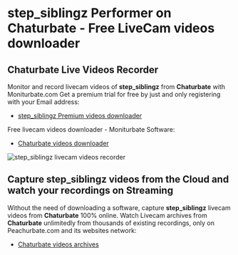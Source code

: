 # step_siblingz Performer on Chaturbate - Free LiveCam videos downloader

## Chaturbate Live Videos Recorder

Monitor and record livecam videos of **step_siblingz** from **Chaturbate** with Moniturbate.com
Get a premium trial for free by just and only registering with your Email address:
* [step_siblingz Premium videos downloader](https://moniturbate.com/request-demo-licence-key.html)

Free livecam videos downloader - Moniturbate Software:
* [Chaturbate videos downloader](https://moniturbate.com/moniturbate-download-software.html)

![step_siblingz livecam videos recorder](https://peachurnet.com/templates/moniturbate-software.png)


## Capture step_siblingz videos from the Cloud and watch your recordings on Streaming

Without the need of downloading a software, capture **step_siblingz** livecam videos from **Chaturbate** 100% online.
Watch Livecam archives from **Chaturbate** unlimitedly from thousands of existing recordings, only on Peachurbate.com and its websites network:
* [Chaturbate videos archives](https://peachurnet.com/)